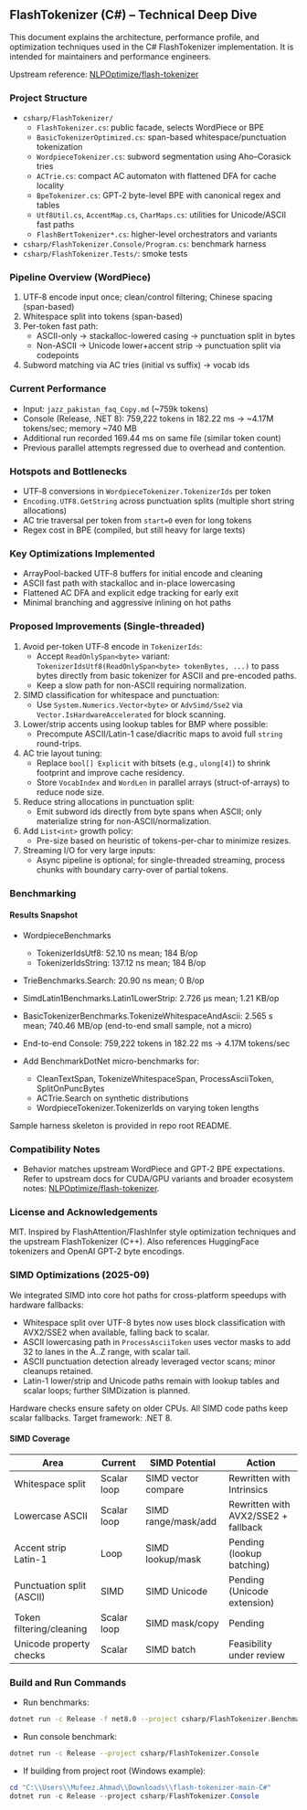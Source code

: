 ## FlashTokenizer (C#) – Technical Deep Dive

This document explains the architecture, performance profile, and optimization techniques used in the C# FlashTokenizer implementation. It is intended for maintainers and performance engineers.

Upstream reference: [NLPOptimize/flash-tokenizer](https://github.com/NLPOptimize/flash-tokenizer/tree/main)

### Project Structure

- `csharp/FlashTokenizer/`
  - `FlashTokenizer.cs`: public facade, selects WordPiece or BPE
  - `BasicTokenizerOptimized.cs`: span-based whitespace/punctuation tokenization
  - `WordpieceTokenizer.cs`: subword segmentation using Aho–Corasick tries
  - `ACTrie.cs`: compact AC automaton with flattened DFA for cache locality
  - `BpeTokenizer.cs`: GPT‑2 byte-level BPE with canonical regex and tables
  - `Utf8Util.cs`, `AccentMap.cs`, `CharMaps.cs`: utilities for Unicode/ASCII fast paths
  - `FlashBertTokenizer*.cs`: higher-level orchestrators and variants
- `csharp/FlashTokenizer.Console/Program.cs`: benchmark harness
- `csharp/FlashTokenizer.Tests/`: smoke tests

### Pipeline Overview (WordPiece)

1. UTF‑8 encode input once; clean/control filtering; Chinese spacing (span-based)
2. Whitespace split into tokens (span-based)
3. Per-token fast path:
   - ASCII-only → stackalloc-lowered casing → punctuation split in bytes
   - Non-ASCII → Unicode lower+accent strip → punctuation split via codepoints
4. Subword matching via AC tries (initial vs suffix) → vocab ids

### Current Performance

- Input: `jazz_pakistan_faq_Copy.md` (~759k tokens)
- Console (Release, .NET 8): 759,222 tokens in 182.22 ms → ~4.17M tokens/sec; memory ~740 MB
- Additional run recorded 169.44 ms on same file (similar token count)
- Previous parallel attempts regressed due to overhead and contention.

### Hotspots and Bottlenecks

- UTF‑8 conversions in `WordpieceTokenizer.TokenizerIds` per token
- `Encoding.UTF8.GetString` across punctuation splits (multiple short string allocations)
- AC trie traversal per token from `start=0` even for long tokens
- Regex cost in BPE (compiled, but still heavy for large texts)

### Key Optimizations Implemented

- ArrayPool-backed UTF‑8 buffers for initial encode and cleaning
- ASCII fast path with stackalloc and in-place lowercasing
- Flattened AC DFA and explicit edge tracking for early exit
- Minimal branching and aggressive inlining on hot paths

### Proposed Improvements (Single-threaded)

1. Avoid per-token UTF‑8 encode in `TokenizerIds`:
   - Accept `ReadOnlySpan<byte>` variant: `TokenizerIdsUtf8(ReadOnlySpan<byte> tokenBytes, ...)` to pass bytes directly from basic tokenizer for ASCII and pre-encoded paths.
   - Keep a slow path for non-ASCII requiring normalization.
2. SIMD classification for whitespace and punctuation:
   - Use `System.Numerics.Vector<byte>` or `AdvSimd/Sse2` via `Vector.IsHardwareAccelerated` for block scanning.
3. Lower/strip accents using lookup tables for BMP where possible:
   - Precompute ASCII/Latin-1 case/diacritic maps to avoid full `string` round-trips.
4. AC trie layout tuning:
   - Replace `bool[] Explicit` with bitsets (e.g., `ulong[4]`) to shrink footprint and improve cache residency.
   - Store `VocabIndex` and `WordLen` in parallel arrays (struct-of-arrays) to reduce node size.
5. Reduce string allocations in punctuation split:
   - Emit subword ids directly from byte spans when ASCII; only materialize string for non-ASCII/normalization.
6. Add `List<int>` growth policy:
   - Pre-size based on heuristic of tokens-per-char to minimize resizes.
7. Streaming I/O for very large inputs:
   - Async pipeline is optional; for single-threaded streaming, process chunks with boundary carry-over of partial tokens.

### Benchmarking
#### Results Snapshot

- WordpieceBenchmarks
  - TokenizerIdsUtf8: 52.10 ns mean; 184 B/op
  - TokenizerIdsString: 137.12 ns mean; 184 B/op
- TrieBenchmarks.Search: 20.90 ns mean; 0 B/op
- SimdLatin1Benchmarks.Latin1LowerStrip: 2.726 µs mean; 1.21 KB/op
- BasicTokenizerBenchmarks.TokenizeWhitespaceAndAscii: 2.565 s mean; 740.46 MB/op (end-to-end small sample, not a micro)
- End-to-end Console: 759,222 tokens in 182.22 ms → 4.17M tokens/sec


- Add BenchmarkDotNet micro-benchmarks for:
  - CleanTextSpan, TokenizeWhitespaceSpan, ProcessAsciiToken, SplitOnPuncBytes
  - ACTrie.Search on synthetic distributions
  - WordpieceTokenizer.TokenizerIds on varying token lengths

Sample harness skeleton is provided in repo root README.

### Compatibility Notes

- Behavior matches upstream WordPiece and GPT‑2 BPE expectations. Refer to upstream docs for CUDA/GPU variants and broader ecosystem notes: [NLPOptimize/flash-tokenizer](https://github.com/NLPOptimize/flash-tokenizer/tree/main).

### License and Acknowledgements

MIT. Inspired by FlashAttention/FlashInfer style optimization techniques and the upstream FlashTokenizer (C++). Also references HuggingFace tokenizers and OpenAI GPT‑2 byte encodings.


### SIMD Optimizations (2025-09)

We integrated SIMD into core hot paths for cross-platform speedups with hardware fallbacks:

- Whitespace split over UTF-8 bytes now uses block classification with AVX2/SSE2 when available, falling back to scalar.
- ASCII lowercasing path in `ProcessAsciiToken` uses vector masks to add 32 to lanes in the A..Z range, with scalar tail.
- ASCII punctuation detection already leveraged vector scans; minor cleanups retained.
- Latin-1 lower/strip and Unicode paths remain with lookup tables and scalar loops; further SIMDization is planned.

Hardware checks ensure safety on older CPUs. All SIMD code paths keep scalar fallbacks. Target framework: .NET 8.

#### SIMD Coverage

| Area | Current | SIMD Potential | Action |
|---|---|---|---|
| Whitespace split | Scalar loop | SIMD vector compare | Rewritten with Intrinsics |
| Lowercase ASCII | Scalar loop | SIMD range/mask/add | Rewritten with AVX2/SSE2 + fallback |
| Accent strip Latin-1 | Loop | SIMD lookup/mask | Pending (lookup batching) |
| Punctuation split (ASCII) | SIMD | SIMD Unicode | Pending (Unicode extension) |
| Token filtering/cleaning | Scalar loop | SIMD mask/copy | Pending |
| Unicode property checks | Scalar | SIMD batch | Feasibility under review |

### Build and Run Commands

- Run benchmarks:

```bash
dotnet run -c Release -f net8.0 --project csharp/FlashTokenizer.Benchmarks
```

- Run console benchmark:

```bash
dotnet run -c Release --project csharp/FlashTokenizer.Console
```

- If building from project root (Windows example):

```powershell
cd "C:\\Users\\Mufeez.Ahmad\\Downloads\\flash-tokenizer-main-C#"
dotnet run -c Release --project csharp/FlashTokenizer.Console
```


